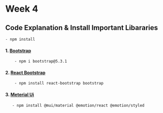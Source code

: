 # Week 4 

## Code Explanation & Install Important Libararies
```
- npm install
```
#### 1. [Bootstrap](https://getbootstrap.com/)
```
    - npm i bootstrap@5.3.1
```
#### 2. [React Bootstrap](https://react-bootstrap.netlify.app/docs/getting-started/introduction)
```
    - npm install react-bootstrap bootstrap
```
#### 3. [Meterial Ui](https://mui.com/material-ui/getting-started/installation/)
```
   - npm install @mui/material @emotion/react @emotion/styled
```
